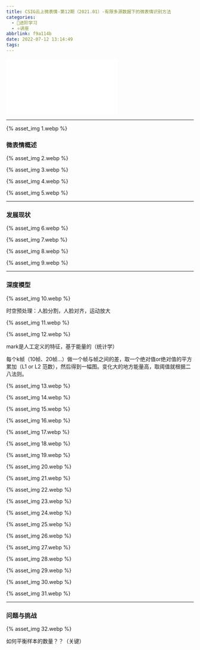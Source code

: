 ```yaml
---
title: CSIG云上微表情-第12期（2021.01）-有限多源数据下的微表情识别方法
categories:
  - 🌙进阶学习
  - ⭐讲座
abbrlink: f9a114b
date: 2022-07-12 13:14:49
tags:
---
```


<iframe src="//player.bilibili.com/player.html?aid=331395121&bvid=BV1nA411u7mp&cid=289604674&page=1" scrolling="no" border="0" frameborder="no" framespacing="0" allowfullscreen="true"> </iframe>

<!--more-->

***

{% asset_img 1.webp %}

### 微表情概述

{% asset_img 2.webp %}

{% asset_img 3.webp %}

{% asset_img 4.webp %}

{% asset_img 5.webp %}

***

### 发展现状

{% asset_img 6.webp %}

{% asset_img 7.webp %}

{% asset_img 8.webp %}

{% asset_img 9.webp %}

***

### 深度模型

{% asset_img 10.webp %}

时空预处理：人脸分割，人脸对齐，运动放大

{% asset_img 11.webp %}

{% asset_img 12.webp %}

mark是人工定义的特征，基于能量的（统计学）

每个k帧（10帧、20帧...）做一个帧与帧之间的差，取一个绝对值or绝对值的平方累加（L1 or L2 范数），然后得到一幅图。变化大的地方能量高，取阈值就根据二八法则。

{% asset_img 13.webp %}

{% asset_img 14.webp %}

{% asset_img 15.webp %}

{% asset_img 16.webp %}

{% asset_img 17.webp %}

{% asset_img 18.webp %}

{% asset_img 19.webp %}

{% asset_img 20.webp %}

{% asset_img 21.webp %}

{% asset_img 22.webp %}

{% asset_img 23.webp %}

{% asset_img 24.webp %}

{% asset_img 25.webp %}

{% asset_img 26.webp %}

{% asset_img 27.webp %}

{% asset_img 28.webp %}

{% asset_img 29.webp %}

{% asset_img 30.webp %}

{% asset_img 31.webp %}

***

### 问题与挑战

{% asset_img 32.webp %}

如何平衡样本的数量？？（关键）
